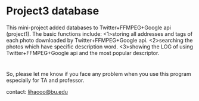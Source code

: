 # Project3 database
This mini-project added databases to Twitter+FFMPEG+Google api (project1).
The basic functions include:
<1>storing all addresses and tags of each photo downloaded by Twitter+FFMPEG+Google api.
<2>searching the photos which have specific description word. 
<3>showing the LOG of using Twitter+FFMPEG+Google api and the most popular descriptor.

# 





So, please let me know if you face any problem when you use this program especially for TA and professor.

contact: lihaooo@bu.edu
